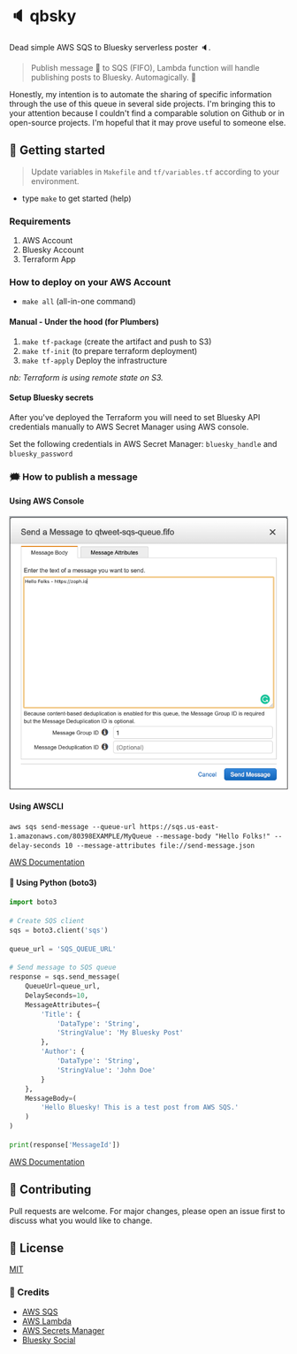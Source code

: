 # :speaker: qbsky

Dead simple AWS SQS to Bluesky serverless poster :speaker:.

> Publish message :love_letter: to SQS (FIFO), Lambda function will handle publishing posts to Bluesky. Automagically. :tada:

Honestly, my intention is to automate the sharing of specific information through the use of this queue in several side projects. I'm bringing this to your attention because I couldn't find a comparable solution on Github or in open-source projects. I'm hopeful that it may prove useful to someone else.

## 🚀 Getting started

> Update variables in `Makefile` and `tf/variables.tf` according to your environment.

- type `make` to get started (help)

### Requirements

1. AWS Account
2. Bluesky Account
3. Terraform App

### How to deploy on your AWS Account

- `make all` (all-in-one command)

#### Manual - Under the hood (for Plumbers)

1. `make tf-package` (create the artifact and push to S3)
2. `make tf-init` (to prepare terraform deployment)
3. `make tf-apply` Deploy the infrastructure

_nb: Terraform is using remote state on S3._

#### Setup Bluesky secrets

After you've deployed the Terraform you will need to set Bluesky API credentials manually to AWS Secret Manager using AWS console.

Set the following credentials in AWS Secret Manager: `bluesky_handle` and `bluesky_password`

### 🗯️ How to publish a message

#### Using AWS Console

![Send messages](./assets/send-messages.png)

#### Using AWSCLI

`aws sqs send-message --queue-url https://sqs.us-east-1.amazonaws.com/80398EXAMPLE/MyQueue --message-body "Hello Folks!" --delay-seconds 10 --message-attributes file://send-message.json`

[AWS Documentation](https://docs.aws.amazon.com/cli/latest/reference/sqs/send-message.html)

#### :snake: Using Python (boto3)

```python
import boto3

# Create SQS client
sqs = boto3.client('sqs')

queue_url = 'SQS_QUEUE_URL'

# Send message to SQS queue
response = sqs.send_message(
    QueueUrl=queue_url,
    DelaySeconds=10,
    MessageAttributes={
        'Title': {
            'DataType': 'String',
            'StringValue': 'My Bluesky Post'
        },
        'Author': {
            'DataType': 'String',
            'StringValue': 'John Doe'
        }
    },
    MessageBody=(
        'Hello Bluesky! This is a test post from AWS SQS.'
    )
)

print(response['MessageId'])
```

[AWS Documentation](https://boto3.amazonaws.com/v1/documentation/api/latest/guide/sqs-example-sending-receiving-msgs.html)

## 📝 Contributing

Pull requests are welcome. For major changes, please open an issue first to discuss what you would like to change.

## 🧘 License

[MIT](./LICENSE)

### 🐒 Credits

- [AWS SQS](https://aws.amazon.com/sqs/)
- [AWS Lambda](https://aws.amazon.com/lambda/)
- [AWS Secrets Manager](https://aws.amazon.com/secrets-manager/)
- [Bluesky Social](https://bsky.app)
